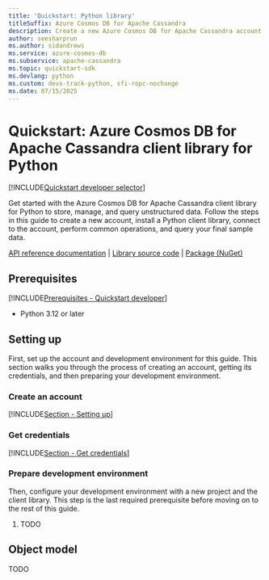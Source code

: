 ```yaml
---
title: 'Quickstart: Python library'
titleSuffix: Azure Cosmos DB for Apache Cassandra
description: Create a new Azure Cosmos DB for Apache Cassandra account and connect using the Python library in this quickstart.
author: seesharprun
ms.author: sidandrews
ms.service: azure-cosmos-db
ms.subservice: apache-cassandra
ms.topic: quickstart-sdk
ms.devlang: python
ms.custom: devx-track-python, sfi-ropc-nochange
ms.date: 07/15/2025
---
```


# Quickstart: Azure Cosmos DB for Apache Cassandra client library for Python

[!INCLUDE[Quickstart developer selector](includes/selector-quickstart-developer.md)]

Get started with the Azure Cosmos DB for Apache Cassandra client library for Python to store, manage, and query unstructured data. Follow the steps in this guide to create a new account, install a Python client library, connect to the account, perform common operations, and query your final sample data.

[API reference documentation]() | [Library source code]() | [Package (NuGet)]()

## Prerequisites

[!INCLUDE[Prerequisites - Quickstart developer](../includes/prerequisites-quickstart-developer.md)]

- Python 3.12 or later

## Setting up

First, set up the account and development environment for this guide. This section walks you through the process of creating an account, getting its credentials, and then preparing your development environment.

### Create an account

[!INCLUDE[Section - Setting up](includes/section-quickstart-provision.md)]

### Get credentials

[!INCLUDE[Section - Get credentials](includes/section-quickstart-credentials.md)]

### Prepare development environment

Then, configure your development environment with a new project and the client library. This step is the last required prerequisite before moving on to the rest of this guide.

1. TODO

## Object model

TODO
